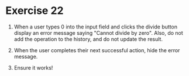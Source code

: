 # Exercise 22

1. When a user types 0 into the input field and clicks the divide button display an error message saying "Cannot divide by zero". Also, do not add the operation to the history, and do not update the result.

2. When the user completes their next successful action, hide the error message.

3. Ensure it works!